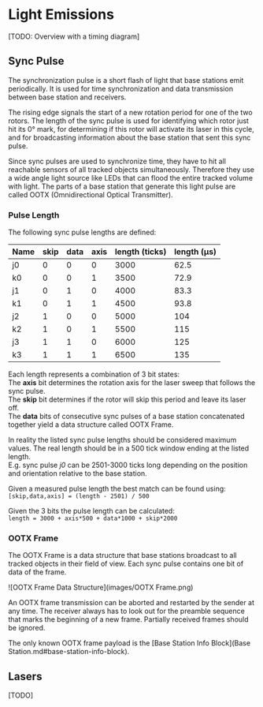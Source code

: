 # Light Emissions

[TODO: Overview with a timing diagram]

## Sync Pulse

The synchronization pulse is a short flash of light that base stations emit periodically.
It is used for time synchronization and data transmission between base station and receivers.

The rising edge signals the start of a new rotation period for one of the two rotors.
The length of the sync pulse is used for identifying which rotor just hit its 0° mark, for determining if this rotor will activate its laser in this cycle, and for broadcasting information about the base station that sent this sync pulse.

Since sync pulses are used to synchronize time, they have to hit all reachable sensors of all tracked objects simultaneously. Therefore they use a wide angle light source like LEDs that can flood the entire tracked volume with light. The parts of a base station that generate this light pulse are called OOTX (Omnidirectional Optical Transmitter).

### Pulse Length

The following sync pulse lengths are defined:

Name | skip | data | axis  | length (ticks) | length (µs)
-----|------|------|-------|----------------|------------
j0   | 0    | 0    | 0     | 3000           | 62.5
k0   | 0    | 0    | 1     | 3500           | 72.9
j1   | 0    | 1    | 0     | 4000           | 83.3
k1   | 0    | 1    | 1     | 4500           | 93.8
j2   | 1    | 0    | 0     | 5000           | 104
k2   | 1    | 0    | 1     | 5500           | 115
j3   | 1    | 1    | 0     | 6000           | 125
k3   | 1    | 1    | 1     | 6500           | 135

Each length represents a combination of 3 bit states:  
The **axis** bit determines the rotation axis for the laser sweep that follows the sync pulse.  
The **skip** bit determines if the rotor will skip this period and leave its laser off.  
The **data** bits of consecutive sync pulses of a base station concatenated together yield a data structure called OOTX Frame.

In reality the listed sync pulse lengths should be considered maximum values. The real length should be in a 500 tick window ending at the listed length.  
E.g. sync pulse *j0* can be 2501-3000 ticks long depending on the position and orientation relative to the base station.

Given a measured pulse length the best match can be found using:  
`[skip,data,axis] = (length - 2501) / 500`

Given the 3 bits the pulse length can be calculated:  
`length = 3000 + axis*500 + data*1000 + skip*2000`

### OOTX Frame

The OOTX Frame is a data structure that base stations broadcast to all tracked objects in their field of view. Each sync pulse contains one bit of data of the frame.

![OOTX Frame Data Structure](images/OOTX Frame.png)

An OOTX frame transmission can be aborted and restarted by the sender at any time. The receiver always has to look out for the preamble sequence that marks the beginning of a new frame. Partially received frames should be ignored.

The only known OOTX frame payload is the [Base Station Info Block](Base Station.md#base-station-info-block).

## Lasers

[TODO]
